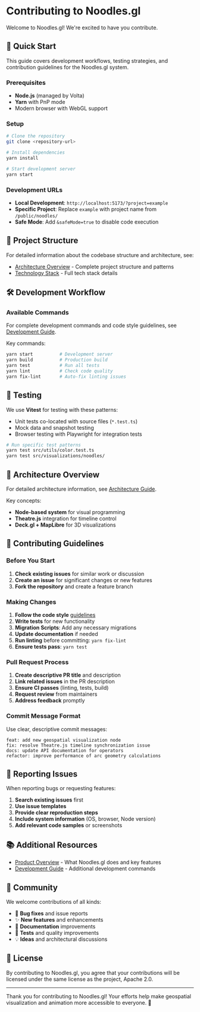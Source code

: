 # Contributing to Noodles.gl

Welcome to Noodles.gl! We're excited to have you contribute.

## 🚀 Quick Start

This guide covers development workflows, testing strategies, and contribution guidelines for the Noodles.gl system.

### Prerequisites
- **Node.js** (managed by Volta)
- **Yarn** with PnP mode
- Modern browser with WebGL support

### Setup
```bash
# Clone the repository
git clone <repository-url>

# Install dependencies
yarn install

# Start development server
yarn start
```

### Development URLs

- **Local Development**: `http://localhost:5173/?project=example`
- **Specific Project**: Replace `example` with project name from `/public/noodles/`
- **Safe Mode**: Add `&safeMode=true` to disable code execution

## 📁 Project Structure

For detailed information about the codebase structure and architecture, see:
- [Architecture Overview](https://github.com/joby-aviation/noodles.gl/blob/main/dev-docs/architecture.md) - Complete project structure and patterns
- [Technology Stack](https://github.com/joby-aviation/noodles.gl/blob/main/dev-docs/tech-stack.md) - Full tech stack details

## 🛠️ Development Workflow

### Available Commands
For complete development commands and code style guidelines, see [Development Guide](https://github.com/joby-aviation/noodles.gl/blob/main/dev-docs/developing.md).

Key commands:
```bash
yarn start          # Development server
yarn build          # Production build
yarn test           # Run all tests
yarn lint           # Check code quality
yarn fix-lint       # Auto-fix linting issues
```

## 🧪 Testing

We use **Vitest** for testing with these patterns:
- Unit tests co-located with source files (`*.test.ts`)
- Mock data and snapshot testing
- Browser testing with Playwright for integration tests

```bash
# Run specific test patterns
yarn test src/utils/color.test.ts
yarn test src/visualizations/noodles/
```

## 🎨 Architecture Overview

For detailed architecture information, see [Architecture Guide](https://github.com/joby-aviation/noodles.gl/blob/main/dev-docs/architecture.md).

Key concepts:
- **Node-based system** for visual programming
- **Theatre.js** integration for timeline control
- **Deck.gl + MapLibre** for 3D visualizations

## 🌟 Contributing Guidelines

### Before You Start
1. **Check existing issues** for similar work or discussion
2. **Create an issue** for significant changes or new features
3. **Fork the repository** and create a feature branch

### Making Changes
1. **Follow the code style** [guidelines](https://github.com/joby-aviation/noodles.gl/blob/main/dev-docs/developing.md)
2. **Write tests** for new functionality
3. **Migration Scripts**: Add any necessary migrations
4. **Update documentation** if needed
5. **Run linting** before committing: `yarn fix-lint`
6. **Ensure tests pass**: `yarn test`

### Pull Request Process
1. **Create descriptive PR title** and description
2. **Link related issues** in the PR description
3. **Ensure CI passes** (linting, tests, build)
4. **Request review** from maintainers
5. **Address feedback** promptly

### Commit Message Format
Use clear, descriptive commit messages:
```
feat: add new geospatial visualization node
fix: resolve Theatre.js timeline synchronization issue
docs: update API documentation for operators
refactor: improve performance of arc geometry calculations
```

## 🐛 Reporting Issues

When reporting bugs or requesting features:
1. **Search existing issues** first
2. **Use issue templates**
3. **Provide clear reproduction steps**
4. **Include system information** (OS, browser, Node version)
5. **Add relevant code samples** or screenshots

## 📚 Additional Resources

- [Product Overview](https://github.com/joby-aviation/noodles.gl/blob/main/docs/product.md) - What Noodles.gl does and key features
- [Development Guide](https://github.com/joby-aviation/noodles.gl/blob/main/docs/developing.md) - Additional development commands

## 🤝 Community

We welcome contributions of all kinds:
- 🐛 **Bug fixes** and issue reports
- ✨ **New features** and enhancements
- 📖 **Documentation** improvements
- 🧪 **Tests** and quality improvements
- 💡 **Ideas** and architectural discussions

## 📝 License

By contributing to Noodles.gl, you agree that your contributions will be licensed under the same license as the project, Apache 2.0.

---

Thank you for contributing to Noodles.gl! Your efforts help make geospatial visualization and animation more accessible to everyone. 🚀
